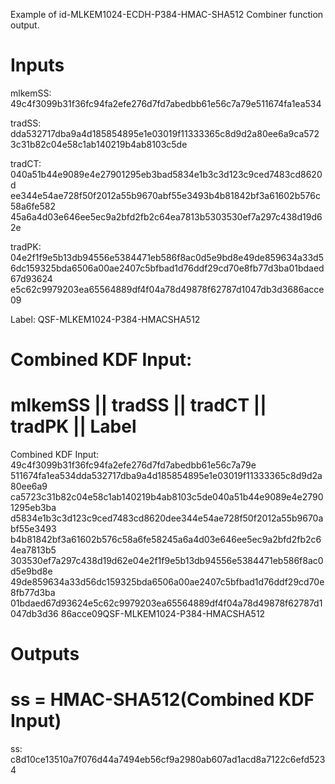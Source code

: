 Example of id-MLKEM1024-ECDH-P384-HMAC-SHA512 Combiner function output.

# Inputs
mlkemSS:
49c4f3099b31f36fc94fa2efe276d7fd7abedbb61e56c7a79e511674fa1ea534

tradSS:  dda532717dba9a4d185854895e1e03019f11333365c8d9d2a80ee6a9ca572
3c31b82c04e58c1ab140219b4ab8103c5de

tradCT:  040a51b44e9089e4e27901295eb3bad5834e1b3c3d123c9ced7483cd8620d
ee344e54ae728f50f2012a55b9670abf55e3493b4b81842bf3a61602b576c58a6fe582
45a6a4d03e646ee5ec9a2bfd2fb2c64ea7813b5303530ef7a297c438d19d62e

tradPK:  04e2f1f9e5b13db94556e5384471eb586f8ac0d5e9bd8e49de859634a33d5
6dc159325bda6506a00ae2407c5bfbad1d76ddf29cd70e8fb77d3ba01bdaed67d93624
e5c62c9979203ea65564889df4f04a78d49878f62787d1047db3d3686acce09

Label:  QSF-MLKEM1024-P384-HMACSHA512


# Combined KDF Input:
#  mlkemSS || tradSS || tradCT || tradPK || Label

Combined KDF Input: 49c4f3099b31f36fc94fa2efe276d7fd7abedbb61e56c7a79e
511674fa1ea534dda532717dba9a4d185854895e1e03019f11333365c8d9d2a80ee6a9
ca5723c31b82c04e58c1ab140219b4ab8103c5de040a51b44e9089e4e27901295eb3ba
d5834e1b3c3d123c9ced7483cd8620dee344e54ae728f50f2012a55b9670abf55e3493
b4b81842bf3a61602b576c58a6fe58245a6a4d03e646ee5ec9a2bfd2fb2c64ea7813b5
303530ef7a297c438d19d62e04e2f1f9e5b13db94556e5384471eb586f8ac0d5e9bd8e
49de859634a33d56dc159325bda6506a00ae2407c5bfbad1d76ddf29cd70e8fb77d3ba
01bdaed67d93624e5c62c9979203ea65564889df4f04a78d49878f62787d1047db3d36
86acce09QSF-MLKEM1024-P384-HMACSHA512


# Outputs
# ss = HMAC-SHA512(Combined KDF Input)

ss: c8d10ce13510a7f076d44a7494eb56cf9a2980ab607ad1acd8a7122c6efd5234
